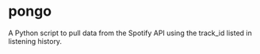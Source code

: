 # pongo
A Python script to pull data from the Spotify API using the track_id listed in listening history.
